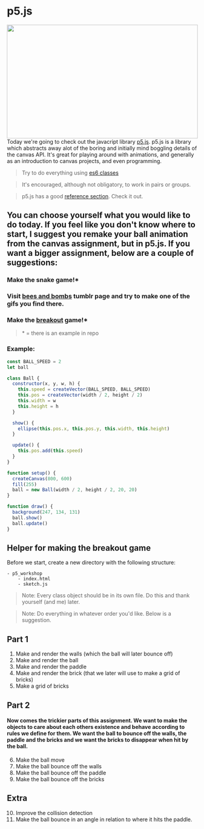 # p5.js

[<img src="https://66.media.tumblr.com/df9c1496e01204c6581746c14169037d/tumblr_phiy0gUfQ51r2geqjo1_540.gifv" width="100%" height="300px" style="object-fit: cover">](https://beesandbombs.tumblr.com/)
Today we're going to check out the javacript library [p5.js](https://p5js.org/). p5.js is a library which abstracts away alot of the boring and initially mind boggling details of the canvas API. It's great for playing around with animations, and generally as an introduction to canvas projects, and even programming.

> Try to do everything using [es6 classes](https://developer.mozilla.org/en-US/docs/Web/JavaScript/Reference/Classes)

> It's encouraged, although not obligatory, to work in pairs or groups.

> p5.js has a good [reference section](https://p5js.org/reference/). Check it out.

## You can choose yourself what you would like to do today. If you feel like you don't know where to start, I suggest you remake your ball animation from the canvas assignment, but in p5.js. If you want a bigger assignment, below are a couple of suggestions:

### Make the snake game!\*

### Visit [bees and bombs](https://beesandbombs.tumblr.com/) tumblr page and try to make one of the gifs you find there.

### Make the [breakout](<https://en.wikipedia.org/wiki/Breakout_(video_game)>) game!\*

> \* = there is an example in repo

### Example:

```javascript
const BALL_SPEED = 2
let ball

class Ball {
  constructor(x, y, w, h) {
    this.speed = createVector(BALL_SPEED, BALL_SPEED)
    this.pos = createVector(width / 2, height / 2)
    this.width = w
    this.height = h
  }

  show() {
    ellipse(this.pos.x, this.pos.y, this.width, this.height)
  }

  update() {
    this.pos.add(this.speed)
  }
}

function setup() {
  createCanvas(800, 600)
  fill(255)
  ball = new Ball(width / 2, height / 2, 20, 20)
}

function draw() {
  background(247, 134, 131)
  ball.show()
  ball.update()
}
```

## Helper for making the breakout game

Before we start, create a new directory with the following structure:

```
- p5_workshop
    - index.html
    - sketch.js
```

> Note: Every class object should be in its own file. Do this and thank yourself (and me) later.

> Note: Do everything in whatever order you'd like. Below is a suggestion.

## Part 1

1. Make and render the walls (which the ball will later bounce off)
2. Make and render the ball
3. Make and render the paddle
4. Make and render the brick (that we later will use to make a grid of bricks)
5. Make a grid of bricks

## Part 2

#### Now comes the trickier parts of this assignment. We want to make the objects to care about each others existence and behave according to rules we define for them. We want the ball to bounce off the walls, the paddle and the bricks and we want the bricks to disappear when hit by the ball.

6. Make the ball move
7. Make the ball bounce off the walls
8. Make the ball bounce off the paddle
9. Make the ball bounce off the bricks

## Extra

10. Improve the collision detection
11. Make the ball bounce in an angle in relation to where it hits the paddle.
